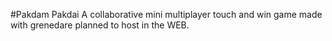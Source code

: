 #Pakdam Pakdai
A collaborative mini multiplayer touch and win game made with grenedare planned to host in the WEB.
